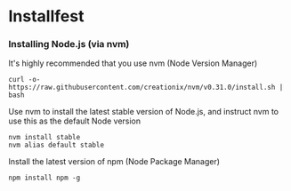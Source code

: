 # Installfest
### Installing Node.js (via nvm)
It's highly recommended that you use nvm (Node Version Manager)
```
curl -o- https://raw.githubusercontent.com/creationix/nvm/v0.31.0/install.sh | bash
```
Use nvm to install the latest stable version of Node.js, and instruct nvm to use this as the default Node version
```
nvm install stable
nvm alias default stable
```
Install the latest version of npm (Node Package Manager)
```
npm install npm -g
```
